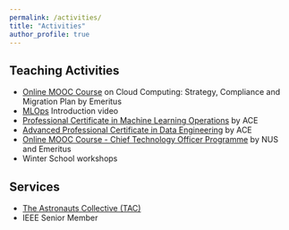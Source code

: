 ```yaml
---
permalink: /activities/
title: "Activities"
author_profile: true
---
```


## Teaching Activities

  * [Online MOOC Course](https://nus.comp.emeritus.org/cloud-computing) on Cloud Computing: Strategy, Compliance and Migration Plan by Emeritus
  * [MLOps](https://youtu.be/-jQzZ5od50Y) Introduction video
  * [Professional Certificate in Machine Learning Operations](https://ace.nus.edu.sg/professional-certificate-in-machine-learning-operations/) by ACE
  * [Advanced Professional Certificate in Data Engineering](https://ace.nus.edu.sg/advanced-professional-certificate-in-data-engineering/) by ACE
  * [Online MOOC Course - Chief Technology Officer Programme](https://nus.comp.emeritus.org/chief-technology-officer) by NUS and Emeritus
  * Winter School workshops

## Services
   
  * [The Astronauts Collective (TAC)](https://www.hellotac.org/) 
  * IEEE Senior Member
